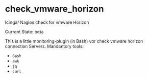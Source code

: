# check_vmware_horizon
Icinga/ Nagios check for vmware Horizon

Current State: beta

This is a little monitoring-plugin (in Bash) vor check vmware horizon connection Servers.
Mandantory tools: 
- `Bash`
- `awk`
- `jq`
- `curl`

